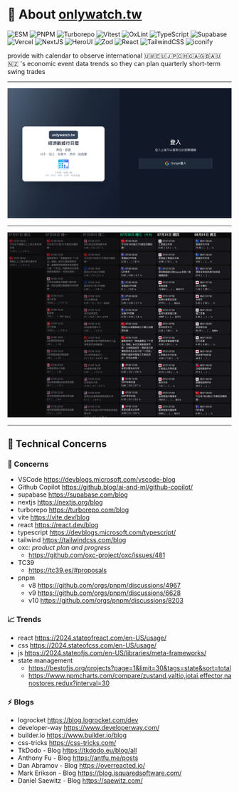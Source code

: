 # 💬 About <a href="https://onlywatch.tw">onlywatch.tw</a>

<!-- shields.io supports icons from https://simpleicons.org -->

![ESM](https://img.shields.io/badge/ESM-%2300367d.svg?style=for-the-badge&logo=pkgsrc&logoColor=3bb1ff)
![PNPM](https://img.shields.io/badge/pnpm-%234a4a4a.svg?style=for-the-badge&logo=pnpm&logoColor=f69220)
![Turborepo](https://img.shields.io/badge/Turborepo-%230F0813.svg?style=for-the-badge&logo=Turborepo&logoColor=white)
![Vitest](https://img.shields.io/badge/-Vitest-252529?style=for-the-badge&logo=vitest&logoColor=FCC72B)
![OxLint](https://img.shields.io/badge/oxc-%2338B2AC?style=for-the-badge&logo=eslint&logoColor=white)
![TypeScript](https://img.shields.io/badge/typescript-%23007ACC.svg?style=for-the-badge&logo=typescript&logoColor=white)
![Supabase](https://img.shields.io/badge/Supabase-3ECF8E?style=for-the-badge&logo=supabase&logoColor=white)
![Vercel](https://img.shields.io/badge/vercel-%23000000.svg?style=for-the-badge&logo=vercel&logoColor=white)
![NextJS](https://img.shields.io/badge/Next-black?style=for-the-badge&logo=next.js&logoColor=white)
![HeroUI](https://img.shields.io/badge/HeroUI-black?style=for-the-badge&logo=heroui&logoColor=white)
![Zod](https://img.shields.io/badge/zod-%233068b7.svg?style=for-the-badge&logo=zod&logoColor=white)
![React](https://img.shields.io/badge/react-%2320232a.svg?style=for-the-badge&logo=react&logoColor=%2361DAFB)
![TailwindCSS](https://img.shields.io/badge/tailwindcss-%2338B2AC.svg?style=for-the-badge&logo=tailwind-css&logoColor=white)
![iconify](https://img.shields.io/badge/iconify-%2338B2AC.svg?style=for-the-badge&logo=iconify&logoColor=white)

provide with calendar to observe international 🇺🇲🇪🇺🇯🇵🇨🇭🇨🇦🇬🇧🇦🇺🇳🇿 's economic event data trends so they can plan quarterly short-term swing trades

---

<a href="https://onlywatch.tw/"><img src='./@apps/onlywatch.tw/public/site-sign-in-preview.png' /></a>

---

![site preview](./@apps/onlywatch.tw/public/site-preview.png)

---

## 🔋 Technical Concerns

### 📝 Concerns

- VSCode <https://devblogs.microsoft.com/vscode-blog>
- Github Copilot <https://github.blog/ai-and-ml/github-copilot/>
- supabase <https://supabase.com/blog>
- nextjs <https://nextjs.org/blog>
- turborepo <https://turborepo.com/blog>
- vite <https://vite.dev/blog>
- react <https://react.dev/blog>
- typescript <https://devblogs.microsoft.com/typescript/>
- tailwind <https://tailwindcss.com/blog>
- oxc: _product plan and progress_
  - <https://github.com/oxc-project/oxc/issues/481>
- TC39
  - <https://tc39.es/#proposals>
- pnpm
  - v8 <https://github.com/orgs/pnpm/discussions/4967>
  - v9 <https://github.com/orgs/pnpm/discussions/6628>
  - v10 <https://github.com/orgs/pnpm/discussions/8203>

### 📈 Trends

- react <https://2024.stateofreact.com/en-US/usage/>
- css <https://2024.stateofcss.com/en-US/usage/>
- js <https://2024.stateofjs.com/en-US/libraries/meta-frameworks/>
- state management
  - <https://bestofjs.org/projects?page=1&limit=30&tags=state&sort=total>
  - <https://www.npmcharts.com/compare/zustand,valtio,jotai,effector,nanostores,redux?interval=30>

### ⚡ Blogs

- logrocket <https://blog.logrocket.com/dev>
- developer-way <https://www.developerway.com/>
- builder.io <https://www.builder.io/blog>
- css-tricks <https://css-tricks.com/>
- TkDodo - Blog <https://tkdodo.eu/blog/all>
- Anthony Fu - Blog <https://antfu.me/posts>
- Dan Abramov - Blog <https://overreacted.io/>
- Mark Erikson - Blog <https://blog.isquaredsoftware.com/>
- Daniel Saewitz - Blog <https://saewitz.com/>
